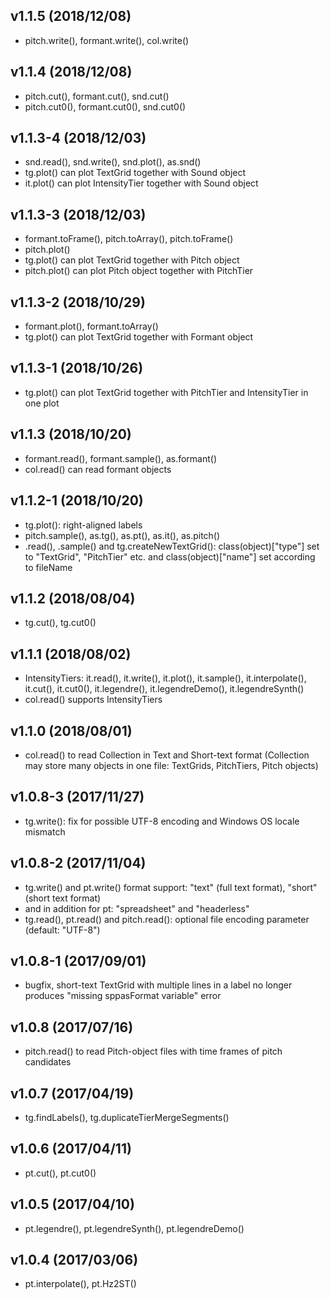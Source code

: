 v1.1.5 (2018/12/08)
-------------------
- pitch.write(), formant.write(), col.write()

v1.1.4 (2018/12/08)
-------------------
- pitch.cut(), formant.cut(), snd.cut()
- pitch.cut0(), formant.cut0(), snd.cut0()

v1.1.3-4 (2018/12/03)
---------------------
- snd.read(), snd.write(), snd.plot(), as.snd()
- tg.plot() can plot TextGrid together with Sound object
- it.plot() can plot IntensityTier together with Sound object

v1.1.3-3 (2018/12/03)
---------------------

- formant.toFrame(), pitch.toArray(), pitch.toFrame()
- pitch.plot()
- tg.plot() can plot TextGrid together with Pitch object
- pitch.plot() can plot Pitch object together with PitchTier

v1.1.3-2 (2018/10/29)
---------------------
- formant.plot(), formant.toArray()
- tg.plot() can plot TextGrid together with Formant object

v1.1.3-1 (2018/10/26)
---------------------
- tg.plot() can plot TextGrid together with PitchTier and IntensityTier in one plot

v1.1.3 (2018/10/20)
-------------------
- formant.read(), formant.sample(), as.formant()
- col.read() can read formant objects

v1.1.2-1 (2018/10/20)
---------------------
- tg.plot(): right-aligned labels
- pitch.sample(), as.tg(), as.pt(), as.it(), as.pitch()
- .read(), .sample() and tg.createNewTextGrid(): class(object)["type"] set to "TextGrid", "PitchTier" etc. and class(object)["name"] set according to fileName

v1.1.2 (2018/08/04)
-------------------
- tg.cut(), tg.cut0()

v1.1.1 (2018/08/02)
-------------------
- IntensityTiers: it.read(), it.write(), it.plot(), it.sample(), it.interpolate(), it.cut(), it.cut0(), it.legendre(), it.legendreDemo(), it.legendreSynth()
- col.read() supports IntensityTiers

v1.1.0 (2018/08/01)
-------------------
- col.read() to read Collection in Text and Short-text format (Collection may store many objects in one file: TextGrids, PitchTiers, Pitch objects)

v1.0.8-3 (2017/11/27)
---------------------
- tg.write(): fix for possible UTF-8 encoding and Windows OS locale mismatch

v1.0.8-2 (2017/11/04)
---------------------
- tg.write() and pt.write() format support: "text" (full text format), "short" (short text format)
- and in addition for pt: "spreadsheet" and "headerless"
- tg.read(), pt.read() and pitch.read(): optional file encoding parameter (default: "UTF-8")

v1.0.8-1 (2017/09/01)
---------------------
- bugfix, short-text TextGrid with multiple lines in a label no longer produces "missing sppasFormat variable" error

v1.0.8 (2017/07/16)
-------------------
- pitch.read() to read Pitch-object files with time frames of pitch candidates

v1.0.7 (2017/04/19)
-------------------
- tg.findLabels(), tg.duplicateTierMergeSegments()

v1.0.6 (2017/04/11)
-------------------
- pt.cut(), pt.cut0()

v1.0.5 (2017/04/10)
-------------------
- pt.legendre(), pt.legendreSynth(), pt.legendreDemo()

v1.0.4 (2017/03/06)
-------------------
- pt.interpolate(), pt.Hz2ST()
